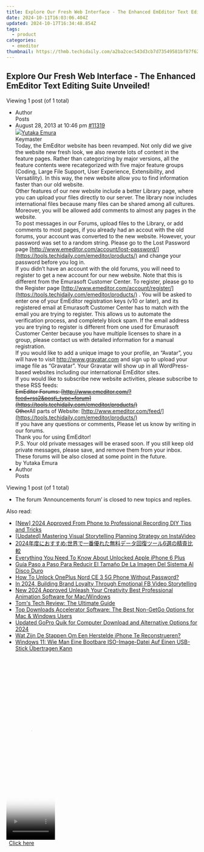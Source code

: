 ```yaml
---
title: Explore Our Fresh Web Interface - The Enhanced EmEditor Text Editing Suite Unveiled!
date: 2024-10-11T16:03:06.404Z
updated: 2024-10-17T16:34:48.854Z
tags:
  - product
categories:
  - emeditor
thumbnail: https://thmb.techidaily.com/a2ba2cec543d3cb7d73549581bf87f628b1caa22c3c615e97abca1f75e16831c.jpg
---
```


## Explore Our Fresh Web Interface - The Enhanced EmEditor Text Editing Suite Unveiled!

Viewing 1 post (of 1 total)

* Author  
Posts
* August 28, 2013 at 10:46 pm [#11319](https://tools.techidaily.com/emeditor/products/)  
[![](https://secure.gravatar.com/avatar/a0a6377144ed3636f985d87303f65ed2?s=80&d=identicon&r=g)Yutaka Emura](https://www.emeditor.com/forums/users/yemura/ "View Yutaka Emura's profile")  
Keymaster  
Today, the EmEditor website has been revamped. Not only did we give the website new fresh look, we also rewrote lots of content in the feature pages. Rather than categorizing by major versions, all the feature contents were recategorized with five major feature groups (Coding, Large File Support, User Experience, Extensibility, and Versatility). In this way, the new website allow you to find information faster than our old website.  
 Other features of our new website include a better Library page, where you can upload your files directly to our server. The library now includes international files because many files can be shared among all cultures. Moreover, you will be allowed add comments to almost any pages in the website.  
 To post messages in our Forums, upload files to the Library, or add comments to most pages, if you already had an accout with the old forums, your account was converted to the new website. However, your password was set to a random string. Please go to the Lost Password page [http://www.emeditor.com/account/lost-password/](https://tools.techidaily.com/emeditor/products/) and change your password before you log in.  
If you didn’t have an account with the old forums, you will need to register to get a new account for our new website. Note that this is different from the Emurasoft Customer Center. To register, please go to the Register page [http://www.emeditor.com/account/register/](https://tools.techidaily.com/emeditor/products/) . You will be asked to enter one of your EmEditor registration keys (v10 or later), and its registered email at Emurasoft Customer Center has to match with the email you are trying to register. This allows us to automate the verification process, and completely block spam. If the email address you are trying to register is different from one used for Emurasoft Customer Center because you have multiple licenses to share in a group, please contact us with detailed information for a manual registration.  
 If you would like to add a unique image to your profile, an “Avatar”, you will have to visit <http://www.gravatar.com> and sign up to upload your image file as “Gravatar”. Your Gravatar will show up in all WordPress-based websites including our international EmEditor sites.  
 If you would like to subscribe new website activities, please subscribe to these RSS feeds:  
~~EmEditor Forums: [http://www.emeditor.com/?feed=rss2&post\_type=forum](https://tools.techidaily.com/emeditor/products/)~~  
~~Other~~All parts of Website: [http://www.emeditor.com/feed/](https://tools.techidaily.com/emeditor/products/)  
 If you have any questions or comments, Please let us know by writing in our forums.  
 Thank you for using EmEditor!  
 P.S. Your old private messages will be erased soon. If you still keep old private messages, please save, and remove them from your inbox. These forums will be also closed at some point in the future.  
by Yutaka Emura
* Author  
Posts

Viewing 1 post (of 1 total)

* The forum ‘Announcements forum’ is closed to new topics and replies.

<ins class="adsbygoogle"
     style="display:block"
     data-ad-format="autorelaxed"
     data-ad-client="ca-pub-7571918770474297"
     data-ad-slot="1223367746"></ins>

<ins class="adsbygoogle"
     style="display:block"
     data-ad-client="ca-pub-7571918770474297"
     data-ad-slot="8358498916"
     data-ad-format="auto"
     data-full-width-responsive="true"></ins>

<span class="atpl-alsoreadstyle">Also read:</span>
<div><ul>
<li><a href="https://desktop-recording.techidaily.com/new-2024-approved-from-phone-to-professional-recording-diy-tips-and-tricks/"><u>[New] 2024 Approved From Phone to Professional Recording DIY Tips and Tricks</u></a></li>
<li><a href="https://instagram-video-files.techidaily.com/updated-mastering-visual-storytelling-planning-strategy-on-instavideo/"><u>[Updated] Mastering Visual Storytelling Planning Strategy on InstaVideo</u></a></li>
<li><a href="https://win-unique.techidaily.com/1728488117230-20246/"><u>2024年度におすすめ:世界で一番優れた無料データ回復ツール6選の精査比較</u></a></li>
<li><a href="https://ios-unlock.techidaily.com/everything-you-need-to-know-about-unlocked-apple-iphone-6-plus-by-drfone-ios/"><u>Everything You Need To Know About Unlocked Apple iPhone 6 Plus</u></a></li>
<li><a href="https://win-unique.techidaily.com/guia-paso-a-paso-para-reducir-el-tamano-de-la-imagen-del-sistema-al-disco-duro/"><u>Guía Paso a Paso Para Reducir El Tamaño De La Imagen Del Sistema Al Disco Duro</u></a></li>
<li><a href="https://easy-unlock-android.techidaily.com/how-to-unlock-oneplus-nord-ce-3-5g-phone-without-password-by-drfone-android/"><u>How To Unlock OnePlus Nord CE 3 5G Phone Without Password?</u></a></li>
<li><a href="https://facebook-videos.techidaily.com/in-2024-building-brand-loyalty-through-emotional-fb-video-storytelling/"><u>In 2024, Building Brand Loyalty Through Emotional FB Video Storytelling</u></a></li>
<li><a href="https://video-content-creator.techidaily.com/new-2024-approved-unleash-your-creativity-best-professional-animation-software-for-macwindows/"><u>New 2024 Approved Unleash Your Creativity Best Professional Animation Software for Mac/Windows</u></a></li>
<li><a href="https://hardware-reviews.techidaily.com/toms-tech-review-the-ultimate-guide/"><u>Tom's Tech Review: The Ultimate Guide</u></a></li>
<li><a href="https://win-guides.techidaily.com/top-downloads-accelerator-software-the-best-non-getgo-options-for-mac-and-windows-users/"><u>Top Downloads Accelerator Software: The Best Non-GetGo Options for Mac & Windows Users</u></a></li>
<li><a href="https://ai-driven-video-production.techidaily.com/updated-gopro-quik-for-computer-download-and-alternative-options-for-2024/"><u>Updated GoPro Quik for Computer Download and Alternative Options for 2024</u></a></li>
<li><a href="https://win-unique.techidaily.com/wat-zijn-de-stappen-om-een-herstelde-iphone-te-reconstrueren/"><u>Wat Zijn De Stappen Om Een Herstelde iPhone Te Reconstrueren?</u></a></li>
<li><a href="https://win-unique.techidaily.com/windows-11-wie-man-eine-bootbare-iso-image-datei-auf-einen-usb-stick-ubertragen-kann/"><u>Windows 11: Wie Man Eine Bootbare ISO-Image-Datei Auf Einen USB-Stick Übertragen Kann</u></a></li>
</ul></div>

<!-- affiliate ads begin -->
<span id="1975503">
					<video width="128" height="480" style="cursor:pointer"
           poster="//a.impactradius-go.com/display-clicktoplayimage/1975503.png"
           onclick="if(!this.playClicked){this.play();this.setAttribute('controls',true);this.playClicked=true;}">
	   <source src="//a.impactradius-go.com/display-ad/22993-1975503">
	   <img src="//a.impactradius-go.com/display-clicktoplayimage/1975503.png" style="border: none; height: 100%; width: 100%; object-fit: contain">
	</video>
	<div style="width:80px;text-align:center"><a href="javascript:window.open(decodeURIComponent('https%3A%2F%2Fhomestyler.sjv.io%2Fc%2F5597632%2F1975503%2F22993'), '_blank');void(0);">Click here</a></div>
</span>
<img height="0" width="0" src="https://imp.pxf.io/i/5597632/1975503/22993" style="position:absolute;visibility:hidden;" border="0" />
<!-- affiliate ads end -->

